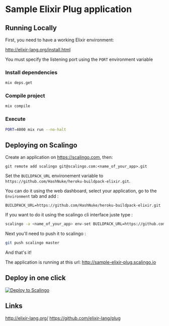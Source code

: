 Sample Elixir Plug application
======================================

Running Locally
---------------

First, you need to have a working Elixir environment:

http://elixir-lang.org/install.html

You must specify the listening port using the `PORT` environment variable

### Install dependencies
```bash
mix deps.get
```

### Compile project

```bash
mix compile
```

### Execute
```bash
PORT=4000 mix run --no-halt
```

Deploying on Scalingo
---------------------

Create an application on https://scalingo.com, then:

```
git remote add scalingo git@scalingo.com:<name_of_your_app>.git
```
Set the `BUILDPACK_URL` environement variable to `https://github.com/HashNuke/heroku-buildpack-elixir.git`.

You can do it using the web dashboard, select your application, go to the `Environment` tab and add :
```
BUILDPACK_URL=https://github.com/HashNuke/heroku-buildpack-elixir.git
```

If you want to do it using the scalingo cli interface juste type :
```sh
scalingo -a <name_of_your_app> env-set BUILDPACK_URL=https://github.com/HashNuke/heroku-buildpack-elixir.git
```

Next you'll need to push it to scalingo :
```sh
git push scalingo master
```

And that's it!

The application is running at this url: http://sample-elixir-plug.scalingo.io

Deploy in one click
-------------------

[![Deploy to Scalingo](https://cdn.scalingo.com/deploy/button.svg)](https://my.scalingo.com/deploy)

Links
-----
http://elixir-lang.org/
https://github.com/elixir-lang/plug
